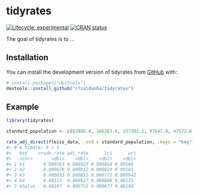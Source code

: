 
<!-- README.md is generated from README.Rmd. Please edit that file -->

# tidyrates

<!-- badges: start -->

[![Lifecycle:
experimental](https://img.shields.io/badge/lifecycle-experimental-orange.svg)](https://lifecycle.r-lib.org/articles/stages.html#experimental)
[![CRAN
status](https://www.r-pkg.org/badges/version/tidyrates)](https://CRAN.R-project.org/package=tidyrates)
<!-- badges: end -->

The goal of tidyrates is to …

## Installation

You can install the development version of tidyrates from
[GitHub](https://github.com/rfsaldanha/tidyrates) with:

``` r
# install.packages("devtools")
devtools::install_github("rfsaldanha/tidyrates")
```

## Example

``` r
library(tidyrates)

standard_population <- c(63986.6, 186263.6, 157302.2, 97647.0, 47572.6, 12262.6)

rate_adj_direct(fleiss_data, .std = standard_population, .keys = "key")
#> # A tibble: 5 × 5
#>   key    crude.rate adj.rate      lci      uci
#>   <chr>       <dbl>    <dbl>    <dbl>    <dbl>
#> 1 k1       0.000563 0.000923 0.000804 0.00106 
#> 2 k2       0.000676 0.000912 0.000824 0.00101 
#> 3 k3       0.000833 0.000851 0.000772 0.000942
#> 4 k4       0.00115  0.000927 0.000800 0.00115 
#> 5 k5plus   0.00167  0.000755 0.000677 0.00188
```
